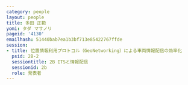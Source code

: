 ```yaml
---
category: people
layout: people
title: 多田 正範
yomi: タダ マサノリ
pageid: '4130'
emailhash: 51440bab7ea1b3bf713e85422767ffde
session:
- title: 位置情報利用プロトコル（GeoNetworking）による車両情報配信の効率化
  psid: 2B-2
  sessiontitle: 2B ITSと情報配信
  sessionid: 2b
  role: 発表者
---
```

